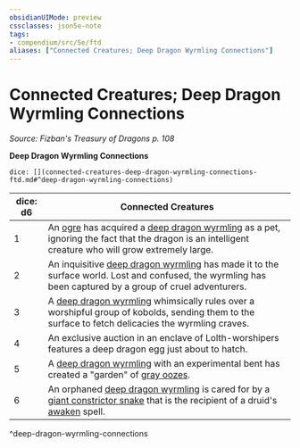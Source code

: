```yaml
---
obsidianUIMode: preview
cssclasses: json5e-note
tags:
- compendium/src/5e/ftd
aliases: ["Connected Creatures; Deep Dragon Wyrmling Connections"]
---
```

# Connected Creatures; Deep Dragon Wyrmling Connections
*Source: Fizban's Treasury of Dragons p. 108* 

**Deep Dragon Wyrmling Connections**

`dice: [](connected-creatures-deep-dragon-wyrmling-connections-ftd.md#^deep-dragon-wyrmling-connections)`

| dice: d6 | Connected Creatures |
|----------|---------------------|
| 1 | An [ogre](2-Mechanics/CLI/bestiary/giant/ogre.md) has acquired a [deep dragon wyrmling](2-Mechanics/CLI/bestiary/dragon/deep-dragon-wyrmling-ftd.md) as a pet, ignoring the fact that the dragon is an intelligent creature who will grow extremely large. |
| 2 | An inquisitive [deep dragon wyrmling](2-Mechanics/CLI/bestiary/dragon/deep-dragon-wyrmling-ftd.md) has made it to the surface world. Lost and confused, the wyrmling has been captured by a group of cruel adventurers. |
| 3 | A [deep dragon wyrmling](2-Mechanics/CLI/bestiary/dragon/deep-dragon-wyrmling-ftd.md) whimsically rules over a worshipful group of kobolds, sending them to the surface to fetch delicacies the wyrmling craves. |
| 4 | An exclusive auction in an enclave of Lolth-worshipers features a deep dragon egg just about to hatch. |
| 5 | A [deep dragon wyrmling](2-Mechanics/CLI/bestiary/dragon/deep-dragon-wyrmling-ftd.md) with an experimental bent has created a "garden" of [gray oozes](2-Mechanics/CLI/bestiary/ooze/gray-ooze.md). |
| 6 | An orphaned [deep dragon wyrmling](2-Mechanics/CLI/bestiary/dragon/deep-dragon-wyrmling-ftd.md) is cared for by a [giant constrictor snake](2-Mechanics/CLI/bestiary/beast/giant-constrictor-snake.md) that is the recipient of a druid's [awaken](2-Mechanics/CLI/spells/awaken.md) spell. |
^deep-dragon-wyrmling-connections